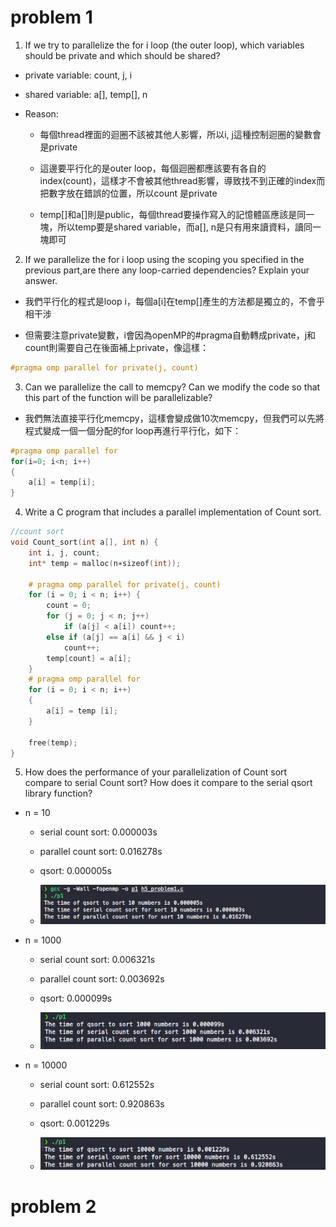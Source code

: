 # problem 1

1. If we try to parallelize the for i loop (the outer loop), which variables should be private and which should be shared?

- private variable: count, j, i

- shared variable: a[], temp[], n

- Reason:

  - 每個thread裡面的迴圈不該被其他人影響，所以i, j這種控制迴圈的變數會是private

  - 這邊要平行化的是outer loop，每個迴圈都應該要有各自的index(count)，這樣才不會被其他thread影響，導致找不到正確的index而把數字放在錯誤的位置，所以count 是private

  - temp[]和a[]則是public，每個thread要操作寫入的記憶體區應該是同一塊，所以temp要是shared variable，而a[], n是只有用來讀資料，讀同一塊即可

2. If we parallelize the for i loop using the scoping you specified in the previous part,are there any loop-carried dependencies? Explain your answer.

- 我們平行化的程式是loop i，每個a[i]在temp[]產生的方法都是獨立的，不會乎相干涉

- 但需要注意private變數，i會因為openMP的#pragma自動轉成private，j和count則需要自己在後面補上private，像這樣：

```c
#pragma omp parallel for private(j, count)
```

3. Can we parallelize the call to memcpy? Can we modify the code so that this part of the function will be parallelizable?

- 我們無法直接平行化memcpy，這樣會變成做10次memcpy，但我們可以先將程式變成一個一個分配的for loop再進行平行化，如下：

```c
#pragma omp parallel for
for(i=0; i<n; i++)
{
    a[i] = temp[i];
}
```

4. Write a C program that includes a parallel implementation of Count sort.

```c
//count sort
void Count_sort(int a[], int n) { 
    int i, j, count;
    int* temp = malloc(n∗sizeof(int));
    
    # pragma omp parallel for private(j, count)
    for (i = 0; i < n; i++) { 
        count = 0; 
        for (j = 0; j < n; j++) 
            if (a[j] < a[i]) count++; 
        else if (a[j] == a[i] && j < i)
            count++;
        temp[count] = a[i]; 
    } 
    # pragma omp parallel for 
    for (i = 0; i < n; i++)
    {
        a[i] = temp [i];
    }

    free(temp); 
}
```

5. How does the performance of your parallelization of Count sort compare to serial Count sort? How does it compare to the serial qsort library function?

- n = 10

  - serial count sort: 0.000003s

  - parallel count sort: 0.016278s

  - qsort: 0.000005s

  - ![](/screenshot/10.png)

- n = 1000

  - serial count sort: 0.006321s

  - parallel count sort: 0.003692s

  - qsort: 0.000099s

  - ![](/screenshot/1000.png)

- n = 10000

  - serial count sort: 0.612552s

  - parallel count sort: 0.920863s

  - qsort: 0.001229s

  - ![](/screenshot/10000.png)

# problem 2